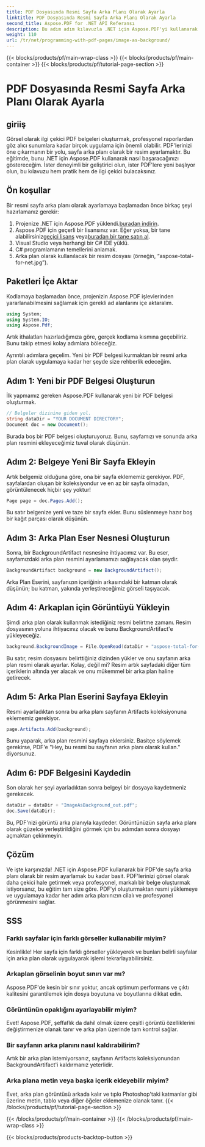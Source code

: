 ```yaml
---
title: PDF Dosyasında Resmi Sayfa Arka Planı Olarak Ayarla
linktitle: PDF Dosyasında Resmi Sayfa Arka Planı Olarak Ayarla
second_title: Aspose.PDF for .NET API Referansı
description: Bu adım adım kılavuzla .NET için Aspose.PDF'yi kullanarak bir PDF'de sayfa arka planı olarak bir resmi nasıl ayarlayacağınızı öğrenin. Profesyonel, görsel olarak çekici belgeler oluşturun.
weight: 110
url: /tr/net/programming-with-pdf-pages/image-as-background/
---
```


{{< blocks/products/pf/main-wrap-class >}}
{{< blocks/products/pf/main-container >}}
{{< blocks/products/pf/tutorial-page-section >}}

# PDF Dosyasında Resmi Sayfa Arka Planı Olarak Ayarla

## giriiş

Görsel olarak ilgi çekici PDF belgeleri oluşturmak, profesyonel raporlardan göz alıcı sunumlara kadar birçok uygulama için önemli olabilir. PDF'lerinizi öne çıkarmanın bir yolu, sayfa arka planı olarak bir resim ayarlamaktır. Bu eğitimde, bunu .NET için Aspose.PDF kullanarak nasıl başaracağınızı göstereceğim. İster deneyimli bir geliştirici olun, ister PDF'lere yeni başlıyor olun, bu kılavuzu hem pratik hem de ilgi çekici bulacaksınız.

## Ön koşullar

Bir resmi sayfa arka planı olarak ayarlamaya başlamadan önce birkaç şeyi hazırlamanız gerekir:

1.  Projenize .NET için Aspose.PDF yüklendi.[buradan indirin](https://releases.aspose.com/pdf/net/).
2.  Aspose.PDF için geçerli bir lisansınız var. Eğer yoksa, bir tane alabilirsiniz[geçici lisans](https://purchase.aspose.com/temporary-license/) veya[buradan bir tane satın al](https://purchase.aspose.com/buy).
3. Visual Studio veya herhangi bir C# IDE yüklü.
4. C# programlamanın temellerini anlamak.
5. Arka plan olarak kullanılacak bir resim dosyası (örneğin, “aspose-total-for-net.jpg”).

## Paketleri İçe Aktar

Kodlamaya başlamadan önce, projenizin Aspose.PDF işlevlerinden yararlanabilmesini sağlamak için gerekli ad alanlarını içe aktaralım.

```csharp
using System;
using System.IO;
using Aspose.Pdf;
```

Artık ithalatları hazırladığımıza göre, gerçek kodlama kısmına geçebiliriz. Bunu takip etmesi kolay adımlara böleceğiz.

Ayrıntılı adımlara geçelim. Yeni bir PDF belgesi kurmaktan bir resmi arka plan olarak uygulamaya kadar her şeyde size rehberlik edeceğim.

## Adım 1: Yeni bir PDF Belgesi Oluşturun

İlk yapmamız gereken Aspose.PDF kullanarak yeni bir PDF belgesi oluşturmak.

```csharp
// Belgeler dizinine giden yol.
string dataDir = "YOUR DOCUMENT DIRECTORY";
Document doc = new Document();
```

Burada boş bir PDF belgesi oluşturuyoruz. Bunu, sayfamızı ve sonunda arka plan resmini ekleyeceğimiz tuval olarak düşünün.

## Adım 2: Belgeye Yeni Bir Sayfa Ekleyin

Artık belgemiz olduğuna göre, ona bir sayfa eklememiz gerekiyor. PDF, sayfalardan oluşan bir koleksiyondur ve en az bir sayfa olmadan, görüntülenecek hiçbir şey yoktur!

```csharp
Page page = doc.Pages.Add();
```

Bu satır belgenize yeni ve taze bir sayfa ekler. Bunu süslenmeye hazır boş bir kağıt parçası olarak düşünün.

## Adım 3: Arka Plan Eser Nesnesi Oluşturun

Sonra, bir BackgroundArtifact nesnesine ihtiyacımız var. Bu eser, sayfamızdaki arka plan resmini ayarlamamızı sağlayacak olan şeydir.

```csharp
BackgroundArtifact background = new BackgroundArtifact();
```

Arka Plan Eserini, sayfanızın içeriğinin arkasındaki bir katman olarak düşünün; bu katman, yakında yerleştireceğimiz görseli taşıyacak.

## Adım 4: Arkaplan için Görüntüyü Yükleyin

Şimdi arka plan olarak kullanmak istediğiniz resmi belirtme zamanı. Resim dosyasının yoluna ihtiyacınız olacak ve bunu BackgroundArtifact'e yükleyeceğiz.

```csharp
background.BackgroundImage = File.OpenRead(dataDir + "aspose-total-for-net.jpg");
```

Bu satır, resim dosyasını belirttiğiniz dizinden yükler ve onu sayfanın arka plan resmi olarak ayarlar. Kolay, değil mi? Resim artık sayfadaki diğer tüm içeriklerin altında yer alacak ve onu mükemmel bir arka plan haline getirecek.

## Adım 5: Arka Plan Eserini Sayfaya Ekleyin

Resmi ayarladıktan sonra bu arka planı sayfanın Artifacts koleksiyonuna eklememiz gerekiyor.

```csharp
page.Artifacts.Add(background);
```

Bunu yaparak, arka plan resmini sayfaya eklersiniz. Basitçe söylemek gerekirse, PDF'e "Hey, bu resmi bu sayfanın arka planı olarak kullan." diyorsunuz.

## Adım 6: PDF Belgesini Kaydedin

Son olarak her şeyi ayarladıktan sonra belgeyi bir dosyaya kaydetmeniz gerekecek.

```csharp
dataDir = dataDir + "ImageAsBackground_out.pdf";
doc.Save(dataDir);
```

Bu, PDF'nizi görüntü arka planıyla kaydeder. Görüntünüzün sayfa arka planı olarak güzelce yerleştirildiğini görmek için bu adımdan sonra dosyayı açmaktan çekinmeyin.

## Çözüm

Ve işte karşınızda! .NET için Aspose.PDF kullanarak bir PDF'de sayfa arka planı olarak bir resim ayarlamak bu kadar basit. PDF'lerinizi görsel olarak daha çekici hale getirmek veya profesyonel, markalı bir belge oluşturmak istiyorsanız, bu eğitim tam size göre. PDF'yi oluşturmaktan resmi yüklemeye ve uygulamaya kadar her adım arka planınızın cilalı ve profesyonel görünmesini sağlar.

## SSS

### Farklı sayfalar için farklı görseller kullanabilir miyim?
Kesinlikle! Her sayfa için farklı görseller yükleyerek ve bunları belirli sayfalar için arka plan olarak uygulayarak işlemi tekrarlayabilirsiniz.

### Arkaplan görselinin boyut sınırı var mı?
Aspose.PDF'de kesin bir sınır yoktur, ancak optimum performans ve çıktı kalitesini garantilemek için dosya boyutuna ve boyutlarına dikkat edin.

### Görüntünün opaklığını ayarlayabilir miyim?
Evet! Aspose.PDF, şeffaflık da dahil olmak üzere çeşitli görüntü özelliklerini değiştirmenize olanak tanır ve arka plan üzerinde tam kontrol sağlar.

### Bir sayfanın arka planını nasıl kaldırabilirim?
Artık bir arka plan istemiyorsanız, sayfanın Artifacts koleksiyonundan BackgroundArtifact'i kaldırmanız yeterlidir.

### Arka plana metin veya başka içerik ekleyebilir miyim?
Evet, arka plan görüntüsü arkada kalır ve tıpkı Photoshop'taki katmanlar gibi üzerine metin, tablo veya diğer öğeler eklemenize olanak tanır.
{{< /blocks/products/pf/tutorial-page-section >}}

{{< /blocks/products/pf/main-container >}}
{{< /blocks/products/pf/main-wrap-class >}}

{{< blocks/products/products-backtop-button >}}
